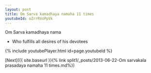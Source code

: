 ```yaml
---
layout: post
title: Om Sarva kamadhaya namaha 11 times
youtubeId: oZrrRVoPpVk
---
```

 
 
Om Sarva kamadhaya nama 
 
 -  Who fulfills all desires of his devotees 
 
  
 
  
 
 
 
 
 
 


{% include youtubePlayer.html id=page.youtubeId %}
 
[Next]({{ site.baseurl }}{% link  split1/_posts/2013-06-22-Om sarvakala prasadaya namaha 11 times.md%})
 
